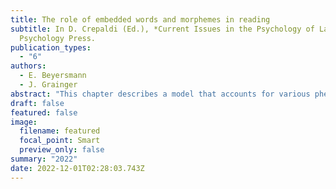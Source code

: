 ```yaml
---
title: The role of embedded words and morphemes in reading
subtitle: In D. Crepaldi (Ed.), *Current Issues in the Psychology of Language*.
  Psychology Press.
publication_types:
  - "6"
authors:
  - E. Beyersmann
  - J. Grainger
abstract: "This chapter describes a model that accounts for various phenomena related to morphological processing in skilled reading and reading acquisition. The model implements a non-morphological mechanism of embedded word activation and a morphological affix activation mechanism associated with the principle of morpho-orthographic full decomposition. It builds on two streams of research that have emerged from the field of visual word recognition. The first stream centres on the examination of morphologically complex words like farmer and presents evidence for a mechanism by which skilled readers decompose complex words into morphemic subunits (*farm* + *er*). The second stream focuses on the investigation of complex nonwords like farmity and speaks in favour of a non-morphological mechanism by which embedded words (*farm*) are activated by mapping letters onto whole-word representations. Our model combines affix and embedded word activation in the form of two parallel mechanisms for associating orthography with meaning during reading. The combination of these two mechanisms is further supported by findings from younger readers, showing that embedded word activation and morpho-orthographic processing are acquired at different developmental stages. Embedded word activation develops early, whereas the ability to decompose words into morphemes is a comparatively late acquired milestone."
draft: false
featured: false
image:
  filename: featured
  focal_point: Smart
  preview_only: false
summary: "2022"
date: 2022-12-01T02:28:03.743Z
---
```

